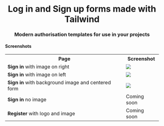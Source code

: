 <h1 align="center">Log in and Sign up forms made with Tailwind</h1>
<h3 align="center">Modern authorisation templates for use in your projects</h3>

<h4>Screenshots</h4>
<table>
<th>Page</th>
<th>Screenshot</th>

<tr>
<td>
<b>Sign in</b> with image on right
</td>
<td><img src="https://user-images.githubusercontent.com/121644613/230766220-2ad34ba5-b7d1-457a-896d-bf07a1a0075b.png"></td>
</tr>

<tr>
<td>
<b>Sign in</b> with image on left
</td>
<td><img src="https://user-images.githubusercontent.com/121644613/230766220-2ad34ba5-b7d1-457a-896d-bf07a1a0075b.png"></td>
</tr>


<tr>
<td>
<b>Sign in</b> with background image and centered form
</td>
<td><img src="https://user-images.githubusercontent.com/121644613/230766220-2ad34ba5-b7d1-457a-896d-bf07a1a0075b.png"></td>
</tr>


<tr>
<td>
<b>Sign in</b> no image
</td>
<td>Coming soon</td>
</tr>

<tr>
<td>
<b>Register</b> with logo and image
</td>
<td>Coming soon</td>
</tr>

